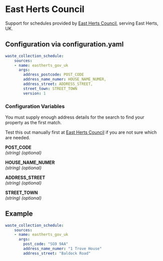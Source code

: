 # East Herts Council

Support for schedules provided by [East Herts Council](https://www.eastherts.gov.uk/bins-waste-and-recycling), serving East Herts, UK.

## Configuration via configuration.yaml

```yaml
waste_collection_schedule:
    sources:
    - name: eastherts_gov_uk
      args:
        address_postcode: POST_CODE
        address_name_numer: HOUSE_NAME_NUMER,
        address_street: ADDRESS_STREET,
        street_town: STREET_TOWN
        version: 1

```

### Configuration Variables
You must supply enough address details for the search to find your property as the first match.

Test this out manually first at [East Herts Council](https://www.eastherts.gov.uk/bins-waste-and-recycling) if you are not sure which are needed.


**POST_CODE**  
*(string) (optional)*

**HOUSE_NAME_NUMER**  
*(string) (optional)*

**ADDRESS_STREET**  
*(string) (optional)*

**STREET_TOWN**  
*(string) (optional)*

## Example

```yaml
waste_collection_schedule:
    sources:
    - name: eastherts_gov_uk
      args:
        post_code: "SG9 9AA"
        address_name_numer: "1 Trove House"
        address_street: "Baldock Road"
```
